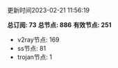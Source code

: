 更新时间2023-02-21 11:56:19

**总订阅: 73**
**总节点: 886**
**有效节点: 251**
- v2ray节点: 169
- ss节点: 81
- trojan节点: 1
